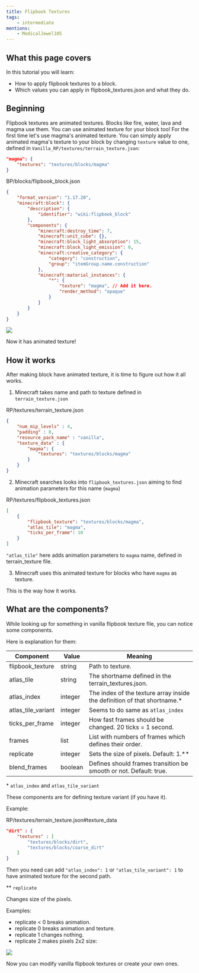 ```yaml
---
title: Flipbook Textures
tags:
    - intermediate
mentions:
    - MedicalJewel105
---
```


## What this page covers

In this tutorial you will learn:

-   How to apply flipbook textures to a block.
-   Which values you can apply in flipbook_textures.json and what they do.

## Beginning

Flipbook textures are animated textures. Blocks like fire, water, lava and magma use them. You can use animated texture for your block too!
For the first time let's use magma's animated texture.
You can simply apply animated magma's texture to your block by changing `texture` value to one, defined in `Vanilla_RP/textures/terrain_texture.json`:

```json
"magma": {
    "textures": "textures/blocks/magma"
}
```

<CodeHeader>BP/blocks/flipbook_block.json</CodeHeader>

```json
{
	"format_version": "1.17.20",
	"minecraft:block": {
		"description": {
			"identifier": "wiki:flipbook_block"
		},
		"components": {
			"minecraft:destroy_time": 7,
			"minecraft:unit_cube": {},
			"minecraft:block_light_absorption": 15,
			"minecraft:block_light_emission": 0,
			"minecraft:creative_category": {
				"category": "construction",
				"group": "itemGroup.name.construction"
			},
			"minecraft:material_instances": {
				"*": {
					"texture": "magma", // Add it here.
					"render_method": "opaque"
				}
			}
		}
	}
}
```

![](/assets/images/concepts/flipbook/animated_texture_1.gif)

Now it has animated texture!

## How it works

After making block have animated texture, it is time to figure out how it all works.

1. Minecraft takes name and path to texture defined in `terrain_texture.json`

<CodeHeader>RP/textures/terrain_texture.json</CodeHeader>

```json
{
    "num_mip_levels" : 4,
    "padding" : 8,
    "resource_pack_name" : "vanilla",
    "texture_data" : {
        "magma": {
            "textures": "textures/blocks/magma"
        }
    }
}
```

2. Minecraft searches looks into `flipbook_textures.json` aiming to find animation parameters for this name (`magma`)

<CodeHeader>RP/textures/flipbook_textures.json</CodeHeader>

```json
[
    {
        "flipbook_texture": "textures/blocks/magma",
        "atlas_tile": "magma",
        "ticks_per_frame": 10
    }
]
```

`"atlas_tile"` here adds animation parameters to `magma` name, defined in terrain_texture file.

3. Minecraft uses this animated texture for blocks who have `magma` as texture.

This is the way how it works.

## What are the components?

While looking up for something in vanilla flipbook texture file, you can notice some components.

Here is explanation for them:

| Component          | Value   | Meaning                                                                  |
| ------------------ | ------- | ------------------------------------------------------------------------ |
| flipbook_texture   | string  | Path to texture.                                                         |
| atlas_tile         | string  | The shortname defined in the terrain_textures.json.                      |
| atlas_index        | integer | The index of the texture array inside the definition of that shortname.* |
| atlas_tile_variant | integer | Seems to do same as `atlas_index`                                        |
| ticks_per_frame    | integer | How fast frames should be changed. 20 ticks = 1 second.                  |
| frames             | list    | List with numbers of frames which defines their order.                   |
| replicate          | integer | Sets the size of pixels. Default: 1.**                                   |
| blend_frames       | boolean | Defines should frames transition be smooth or not. Default: true.        |

\* `atlas_index` and `atlas_tile_variant`

These components are for defining texture variant (if you have it).

Example:

<CodeHeader>RP/textures/terrain_texture.json#texture_data</CodeHeader>

```json
"dirt" : {
    "textures" : [ 
        "textures/blocks/dirt", 
        "textures/blocks/coarse_dirt"
    ]
}
```

Then you need can add `"atlas_index": 1` or `"atlas_tile_variant": 1` to have animated texture for the second path.

\*\* `replicate`

Changes size of the pixels.

Examples:

-   replicate < 0 breaks animation.
-   replicate 0 breaks animation and texture.
-   replicate 1 changes nothing.
-   replicate 2 makes pixels 2x2 size:

![](/assets/images/concepts/flipbook/animated_texture_2.gif)

Now you can modify vanilla flipbook textures or create your own ones.